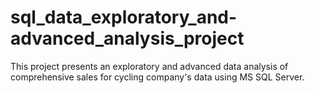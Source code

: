 # sql_data_exploratory_and-advanced_analysis_project
This project presents an exploratory and advanced data analysis of comprehensive sales for cycling company's data using MS SQL Server.
